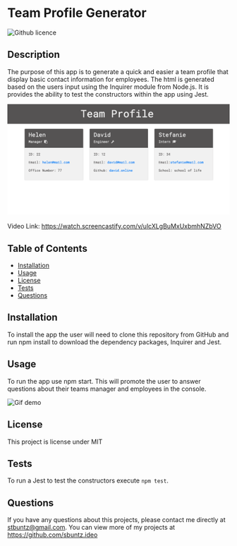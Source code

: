 # Team Profile Generator 
![Github licence](http://img.shields.io/badge/license-MIT-blue.svg)

## Description 
The purpose of this app is to generate a quick and easier a team profile that display basic contact information for employees. The html is generated based on the users input using the Inquirer module from Node.js. It is provides the ability to test the constructors within the app using Jest.
 
 ![Screenshot](dist/assets/images/screenshot.png)
 
 Video Link: https://watch.screencastify.com/v/ulcXLgBuMxUxbmhNZbVO

## Table of Contents
* [Installation](#installation)
* [Usage](#usage)
* [License](#license)
* [Tests](#tests)
* [Questions](#questions)

## Installation 
To install the app the user will need to clone this repository from GitHub and run npm install to download the dependency packages, Inquirer and Jest.  


## Usage 
To run the app use npm start. This will promote the user to answer questions about their teams manager and employees in the console. 

![Gif demo](dist/assets/images/demo.gif)


## License 
This project is license under MIT

## Tests
To run a Jest to test the constructors execute `npm test`. 

## Questions
If you have any questions about this projects, please contact me directly at stbuntz@gmail.com. You can view more of my projects at https://github.com/sbuntz.ideo
